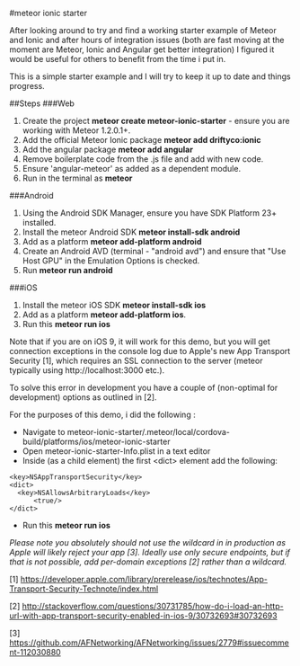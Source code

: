 #meteor ionic starter

After looking around to try and find a working starter example of Meteor and Ionic and after hours of integration issues (both are fast moving at the moment are Meteor, Ionic and Angular get better integration) I figured it would be useful for others to benefit from the time i put in.

This is a simple starter example and I will try to keep it up to date and things progress.

##Steps
###Web
1. Create the project **meteor create meteor-ionic-starter** - ensure you are working with Meteor 1.2.0.1+.
2. Add the official Meteor Ionic package **meteor add driftyco:ionic**
3. Add the angular package **meteor add angular**
4. Remove boilerplate code from the .js file and add with new code.
5. Ensure 'angular-meteor' as added as a dependent module.
6. Run in the terminal as **meteor**

###Android
1. Using the Android SDK Manager, ensure you have SDK Platform 23+ installed.
2. Install the meteor Android SDK **meteor install-sdk android**
3. Add as a platform **meteor add-platform android**
4. Create an Android AVD (terminal - "android avd") and ensure that "Use Host GPU" in the Emulation Options is checked.
5. Run **meteor run android**

###iOS
1. Install the meteor iOS SDK **meteor install-sdk ios**
3. Add as a platform **meteor add-platform ios**.
3. Run this **meteor run ios**

Note that if you are on iOS 9, it will work for this demo, but you will get connection exceptions in the console log due to Apple's new App Transport Security [1], which requires an SSL connection to the server (meteor typically using http://localhost:3000 etc.).

To solve this error in development you have a couple of (non-optimal for development) options as outlined in [2].

For the purposes of this demo, i did the following :

 - Navigate to meteor-ionic-starter/.meteor/local/cordova-build/platforms/ios/meteor-ionic-starter
 - Open meteor-ionic-starter-Info.plist in a text editor
 - Inside (as a child element) the first &lt;dict> element add the following:

 ```
 <key>NSAppTransportSecurity</key>
 <dict>
   <key>NSAllowsArbitraryLoads</key>
       <true/>
 </dict>
 ```

- Run this **meteor run ios**

*Please note you absolutely should not use the wildcard in in production as Apple will likely reject your app [3]. Ideally use only secure endpoints, but if that is not possible, add per-domain exceptions [2] rather than a wildcard.*

[1] https://developer.apple.com/library/prerelease/ios/technotes/App-Transport-Security-Technote/index.html

[2] http://stackoverflow.com/questions/30731785/how-do-i-load-an-http-url-with-app-transport-security-enabled-in-ios-9/30732693#30732693

[3] https://github.com/AFNetworking/AFNetworking/issues/2779#issuecomment-112030880

